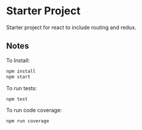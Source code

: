 # Starter Project
Starter project for react to include routing and redux.

## Notes
To Install:

```bash
npm install
npm start
```

To run tests:

```bash
npm test
```

To run code coverage:

```bash
npm run coverage
```